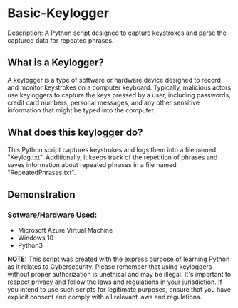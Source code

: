# Basic-Keylogger
Description: A Python script designed to capture keystrokes and parse the captured data for repeated phrases. 

## What is a Keylogger?
A keylogger is a type of software or hardware device designed to record and monitor keystrokes on a computer keyboard. Typically, malicious actors use keyloggers to capture the keys pressed by a user, including passwords, credit card numbers, personal messages, and any other sensitive information that might be typed into the computer.

## What does this keylogger do?
This Python script captures keystrokes and logs them into a file named "Keylog.txt". Additionally, it keeps track of the repetition of phrases and saves information about repeated phrases in a file named "RepeatedPhrases.txt". 

## Demonstration
### Sotware/Hardware Used: 
- Microsoft Azure Virtual Machine
- Windows 10
- Python3



**NOTE:** This script was created with the express purpose of learning Python as it relates to Cybersecurity. Please remember that using keyloggers without proper authorization is unethical and may be illegal. It's important to respect privacy and follow the laws and regulations in your jurisdiction. If you intend to use such scripts for legitimate purposes, ensure that you have explicit consent and comply with all relevant laws and regulations.
